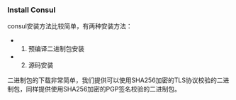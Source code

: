 ### Install Consul

consul安装方法比较简单，有两种安装方法：

   - 1. 预编译二进制包安装

   - 2. 源码安装

二进制包的下载非常简单，我们提供可以使用SHA256加密的TLS协议校验的二进制包，同样提供使用SHA256加密的PGP签名校验的二进制包。


